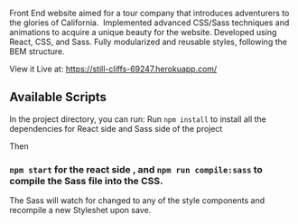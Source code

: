 Front End website aimed for a tour company that introduces adventurers to the glories of California.  Implemented advanced CSS/Sass techniques and animations to acquire a unique beauty for the website.
Developed using React, CSS, and Sass. Fully modularized and reusable styles, following the BEM structure.

View it Live at: https://still-cliffs-69247.herokuapp.com/

## Available Scripts

In the project directory, you can run:
Run `npm install` to install all the dependencies for React side and Sass side of the project

Then

### `npm start` for the react side , and `npm run compile:sass` to compile the Sass file into the CSS.
The Sass will watch for changed to any of the style components and recompile a new Styleshet upon save.




